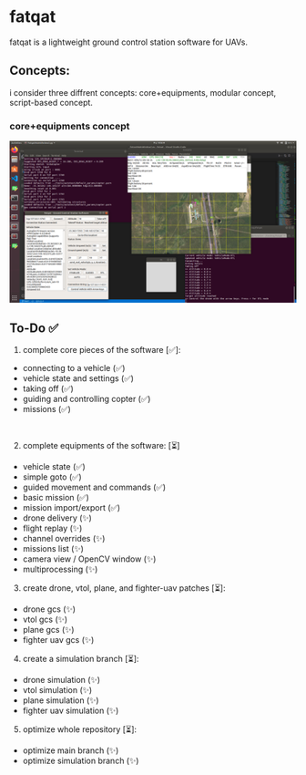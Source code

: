 # fatqat
fatqat is a lightweight ground control station software for UAVs.

## Concepts:
i consider three diffrent concepts: core+equipments, modular concept, script-based concept.

### core+equipments concept
![core+equipments screenshot](Images/coreplusequipments.png)

## To-Do ✅
1. complete core pieces of the software [✅]:
- connecting to a vehicle (✅)
- vehicle state and settings (✅) 
- taking off (✅)
- guiding and controlling copter (✅)
- missions (✅)

<br>

2. complete equipments of the software: [⏳]
- vehicle state (✅)
- simple goto (✅)
- guided movement and commands (✅)
- basic mission (✅)
- mission import/export (✅)
- drone delivery (✨)
- flight replay (✨)
- channel overrides (✨)
- missions list (✨)
- camera view / OpenCV window (✨)
- multiprocessing (✨)

3. create drone, vtol, plane, and fighter-uav patches [⏳]:
- drone gcs (✨)
- vtol gcs (✨)
- plane gcs (✨)
- fighter uav gcs (✨)

4. create a simulation branch [⏳]:
- drone simulation (✨)
- vtol simulation (✨)
- plane simulation (✨)
- fighter uav simulation (✨)

5. optimize whole repository [⏳]:
- optimize main branch (✨)
- optimize simulation branch (✨)
